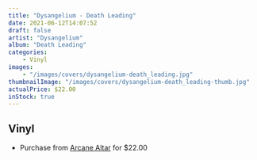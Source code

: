 ```yaml
---
title: "Dysangelium - Death Leading"
date: 2021-06-12T14:07:52
draft: false
artist: "Dysangelium"
album: "Death Leading"
categories:
    - Vinyl
images:
    - "/images/covers/dysangelium-death_leading.jpg"
thumbnailImage: "/images/covers/dysangelium-death_leading-thumb.jpg"
actualPrice: $22.00
inStock: true
---
```


## Vinyl
* Purchase from [Arcane Altar](https://arcanealtar.bigcartel.com/product/dysangelium-death-leading-12-lp) for $22.00
